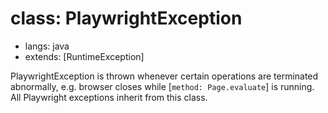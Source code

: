 # class: PlaywrightException
* langs: java
* extends: [RuntimeException]

PlaywrightException is thrown whenever certain operations are terminated abnormally, e.g.
browser closes while [`method: Page.evaluate`] is running. All Playwright exceptions
inherit from this class.
